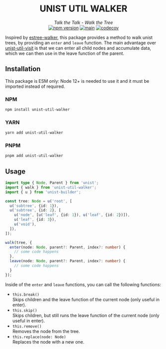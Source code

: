 <div align="center">

# UNIST UTIL WALKER
_Talk the Talk - Walk the Tree_  
[![npm version](https://img.shields.io/npm/v/unist-util-walker?color=blue&logo=npm)](https://www.npmjs.com/package/unist-util-walker)
[![main](https://github.com/0phoff/unist-util-walker/actions/workflows/main.yml/badge.svg)](https://github.com/0phoff/unist-util-walker/actions/workflows/main.yml)
[![codecov](https://codecov.io/gh/0phoff/unist-util-walker/branch/master/graph/badge.svg?token=JWVVNRI6IK)](https://codecov.io/gh/0phoff/unist-util-walker)

</div>

Inspired by [estree-walker](https://github.com/Rich-Harris/estree-walker), this package provides a method to walk unist trees, by providing an `enter` and `leave` function.
The main advantage over [unist-util-visit](https://github.com/syntax-tree/unist-util-visit) is that we can enter all child nodes and accumulate data,
which we can then use in the leave function of the parent.

## Installation
This package is ESM only: Node 12+ is needed to use it and it must be imported instead of required.

### NPM
```bash
npm install unist-util-walker
```

### YARN
```bash
yarn add unist-util-walker
```

### PNPM
```bash
pnpm add unist-util-walker
```

## Usage
```typescript
import type { Node, Parent } from 'unist';
import { walk } from 'unist-util-walker';
import { u } from 'unist-builder';

const tree: Node = u('root', [
  u('subtree', {id: 1}),
  u('subtree', {id: 2}, [
    u('node', [u('leaf', {id: 1}), u('leaf', {id: 2})]),
    u('leaf', {id: 3}),
    u('void'),
  ]),
]);

walk(tree, {
  enter(node: Node, parent?: Parent, index?: number) {
    // some code happens
  },
  leave(node: Node, parent?: Parent, index?: number) {
    // some code happens
  }
});
```

Inside of the `enter` and `leave` functions, you can call the following functions:

- `this.break()`  
  Skips children and the leave function of the current node (only useful in enter).
- `this.skip()`  
  Skips children, but still runs the leave function of the current node (only useful in enter).
- `this.remove()`  
  Removes the node from the tree.
- `this.replace(node: Node)`  
  Replaces the node with a new one.
